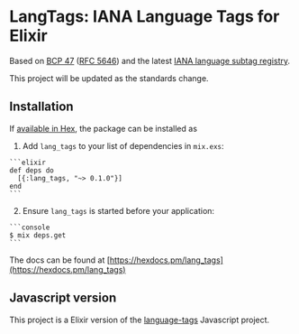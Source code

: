 # LangTags: IANA Language Tags for Elixir

Based on [BCP 47][] ([RFC 5646][]) and the latest [IANA language subtag registry][Registry].

This project will be updated as the standards change.

## Installation

If [available in Hex][Hex], the package can be installed as

  1. Add `lang_tags` to your list of dependencies in `mix.exs`:

    ```elixir
    def deps do
      [{:lang_tags, "~> 0.1.0"}]
    end
    ```

  2. Ensure `lang_tags` is started before your application:

    ```console
    $ mix deps.get
    ```

The docs can be found at [https://hexdocs.pm/lang_tags](https://hexdocs.pm/lang_tags)

[BCP 47]: http://tools.ietf.org/html/bcp47
[RFC 5646]: http://tools.ietf.org/html/rfc5646
[Registry]: http://www.iana.org/assignments/language-subtag-registry
[Hex]: https://hex.pm/docs/publish

## Javascript version

This project is a Elixir version of the [language-tags](https://github.com/mattcg/language-tags) Javascript project.
